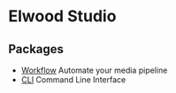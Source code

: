 # Elwood Studio

## Packages

- [Workflow](./workflow) Automate your media pipeline
- [CLI](./cli) Command Line Interface
